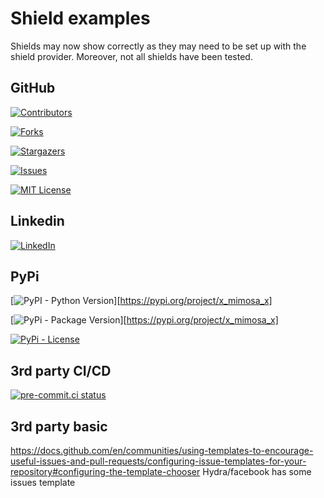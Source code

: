 # Shield examples
Shields may now show correctly as they may need to be set up with the shield provider. Moreover, not all shields have been tested.

## GitHub
[![Contributors][contributors-shield]][contributors-url]

[contributors-shield]: https://img.shields.io/github/contributors/EJOOSTEROP/mimosa.svg?style=for-the-badge&logo=github
[contributors-url]: https://github.com/EJOOSTEROP/mimosa/graphs/contributors


[![Forks][forks-shield]][forks-url]

[forks-shield]: https://img.shields.io/github/forks/EJOOSTEROP/mimosa.svg?style=for-the-badge&logo=github
[forks-url]: https://github.com/EJOOSTEROP/mimosa/network/members


[![Stargazers][stars-shield]][stars-url]

[stars-shield]: https://img.shields.io/github/stars/EJOOSTEROP/mimosa.svg?style=for-the-badge&logo=github
[stars-url]: https://github.com/EJOOSTEROP/mimosa/stargazers


[![Issues][issues-shield]][issues-url]

[issues-shield]: https://img.shields.io/github/issues/EJOOSTEROP/mimosa.svg?style=for-the-badge&logo=github
[issues-url]: https://github.com/EJOOSTEROP/mimosa/issues


[![MIT License][license-shield]][license-url]

[license-shield]: https://img.shields.io/github/license/EJOOSTEROP/mimosa.svg?style=for-the-badge&logo=github
[license-url]: https://github.com/EJOOSTEROP/mimosa/blob/main/LICENSE.txt


## Linkedin
[![LinkedIn][linkedin-shield]][linkedin-url]

[linkedin-shield]: https://img.shields.io/badge/-LinkedIn-black.svg?style=for-the-badge&logo=linkedin&colorB=555
[linkedin-url]: https://linkedin.com/in/erik-oosterop-9505a21


## PyPi
[![PyPI - Python Version][pypi-python-shield]][https://pypi.org/project/x_mimosa_x]

[pypi-python-shield]: https://img.shields.io/pypi/pyversions/mimosa?style=for-the-badge&logo=python


[![PyPi - Package Version][pypi-version-shield]][https://pypi.org/project/x_mimosa_x]

[pypi-version-shield]: https://img.shields.io/pypi/v/mimosa?style=for-the-badge&logo=python


[![PyPi - License][pypi-license-shield]][license-url] <!-- URL DEFINED ABOVE -->

[pypi-license-shield]: https://img.shields.io/pypi/l/mimosa?style=for-the-badge&logo=python


## 3rd party CI/CD
[![pre-commit.ci status][precommit-shield]][precommit-url]

[precommit-shield]: https://results.pre-commit.ci/badge/github/EJOOSTEROP/mimosa/main.svg
[precommit-url]: https://results.pre-commit.ci/latest/github/EJOOSTEROP/mimosa/main

## 3rd party basic
[openai.com]: https://img.shields.io/badge/openai-412991?style=for-the-badge&logo=openai&logoColor=white

<!-- GITHUB TEMPLATES FOR CONSIDERATION

-->
https://docs.github.com/en/communities/using-templates-to-encourage-useful-issues-and-pull-requests/configuring-issue-templates-for-your-repository#configuring-the-template-chooser
Hydra/facebook has some issues template


<!-- SHIELDS FOR CONSIDERATION
# flake8-annotations
[![pre-commit.ci status](https://results.pre-commit.ci/badge/github/sco1/flake8-annotations/main.svg)](https://results.pre-commit.ci/latest/github/sco1/flake8-annotations/main)
[![Open in Visual Studio Code](https://img.shields.io/badge/Open%20in-VSCode.dev-blue)](https://github.dev/sco1/flake8-annotations)
-->


